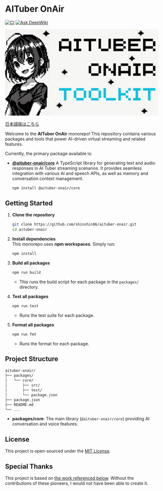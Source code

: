 # AITuber OnAir
[![CI](https://github.com/shinshin86/aituber-onair/actions/workflows/ci.yml/badge.svg)](https://github.com/shinshin86/aituber-onair/actions/workflows/ci.yml)
[![Ask DeepWiki](https://deepwiki.com/badge.svg)](https://deepwiki.com/shinshin86/aituber-onair)

![AITuber OnAir Toolkit - logo](./images/AITuber_OnAir_Toolkit.png)

[日本語版はこちら](./README_ja.md)

Welcome to the **AITuber OnAir** monorepo! This repository contains various packages and tools that power AI-driven virtual streaming and related features.

Currently, the primary package available is:

- [**@aituber-onair/core**](./packages/core/README.md)
  A TypeScript library for generating text and audio responses in AI Tuber streaming scenarios. It provides seamless integration with various AI and speech APIs, as well as memory and conversation context management.
  ```
  npm install @aituber-onair/core
  ```

## Getting Started

1. **Clone the repository**  
   ```bash
   git clone https://github.com/shinshin86/aituber-onair.git
   cd aituber-onair
   ```

2. **Install dependencies**  
   This monorepo uses **npm workspaces**. Simply run:
   ```bash
   npm install
   ```

3. **Build all packages**  
   ```bash
   npm run build
   ```
   - This runs the build script for each package in the `packages/` directory.

4. **Test all packages**  
   ```bash
   npm run test
   ```
   - Runs the test suite for each package.

5. **Format all packages**
   ```bash
   npm run fmt
   ```
   - Runs the format for each package.

## Project Structure

```
aituber-onair/
├── packages/
│   └── core/
│       ├── src/
│       ├── test/
│       └── package.json
├── package.json
├── README.md
└── ...
```

- **packages/core**: The main library (`@aituber-onair/core`) providing AI conversation and voice features.

## License

This project is open-sourced under the [MIT License](./LICENSE).

## Special Thanks

This project is based on [the work referenced below](https://x.com/shinshin86/status/1862806042603847905). Without the contributions of these pioneers, I would not have been able to create it.